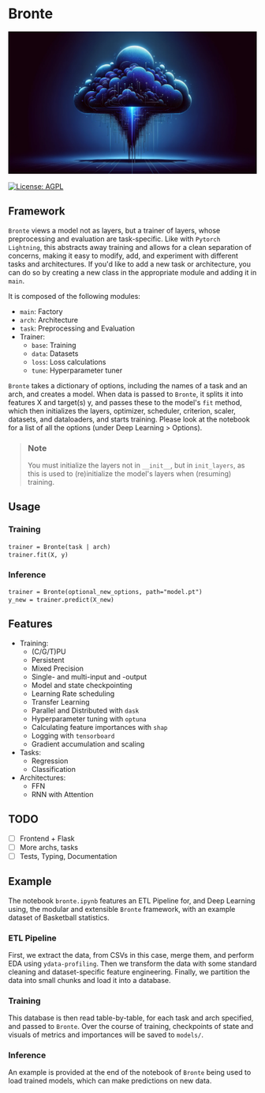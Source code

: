 # Bronte

![thunder](thunder.png)

[![License: AGPL](https://img.shields.io/badge/License-AGPL-blue.svg)](https://www.gnu.org/licenses/agpl-3.0)

## Framework

`Bronte` views a model not as layers, but a trainer of layers, whose preprocessing and evaluation are task-specific. Like with `Pytorch Lightning`, this abstracts away training and allows for a clean separation of concerns, making it easy to modify, add, and experiment with different tasks and architectures. If you'd like to add a new task or architecture, you can do so by creating a new class in the appropriate module and adding it in `main`.

It is composed of the following modules:

- `main`: Factory
- `arch`: Architecture
- `task`: Preprocessing and Evaluation
- Trainer:
  - `base`: Training
  - `data`: Datasets
  - `loss`: Loss calculations
  - `tune`: Hyperparameter tuner

`Bronte` takes a dictionary of options, including the names of a task and an arch, and creates a model. When data is passed to `Bronte`, it splits it into features X and target(s) y, and passes these to the model's `fit` method, which then initializes the layers, optimizer, scheduler, criterion, scaler, datasets, and dataloaders, and starts training. Please look at the notebook for a list of all the options (under Deep Learning > Options).

> ### Note
>
> You must initialize the layers not in `__init__`, but in `init_layers`, as this is used to (re)initialize the model's layers when (resuming) training.

## Usage

### Training

    trainer = Bronte(task | arch)
    trainer.fit(X, y)

### Inference

    trainer = Bronte(optional_new_options, path="model.pt")
    y_new = trainer.predict(X_new)

## Features

- Training:
  - (C/G/T)PU
  - Persistent
  - Mixed Precision
  - Single- and multi-input and -output
  - Model and state checkpointing
  - Learning Rate scheduling
  - Transfer Learning
  - Parallel and Distributed with `dask`
  - Hyperparameter tuning with `optuna`
  - Calculating feature importances with `shap`
  - Logging with `tensorboard`
  - Gradient accumulation and scaling
- Tasks:
  - Regression
  - Classification
- Architectures:
  - FFN
  - RNN with Attention

## TODO

- [ ] Frontend + Flask
- [ ] More archs, tasks
- [ ] Tests, Typing, Documentation

## Example

The notebook `bronte.ipynb` features an ETL Pipeline for, and Deep Learning using, the modular and extensible `Bronte` framework, with an example dataset of Basketball statistics.

### ETL Pipeline

First, we extract the data, from CSVs in this case, merge them, and perform EDA using `ydata-profiling`. Then we transform the data with some standard cleaning and dataset-specific feature engineering. Finally, we partition the data into small chunks and load it into a database.

### Training

This database is then read table-by-table, for each task and arch specified, and passed to `Bronte`. Over the course of training, checkpoints of state and visuals of metrics and importances will be saved to `models/`.

### Inference

An example is provided at the end of the notebook of `Bronte` being used to load trained models, which can make predictions on new data.
